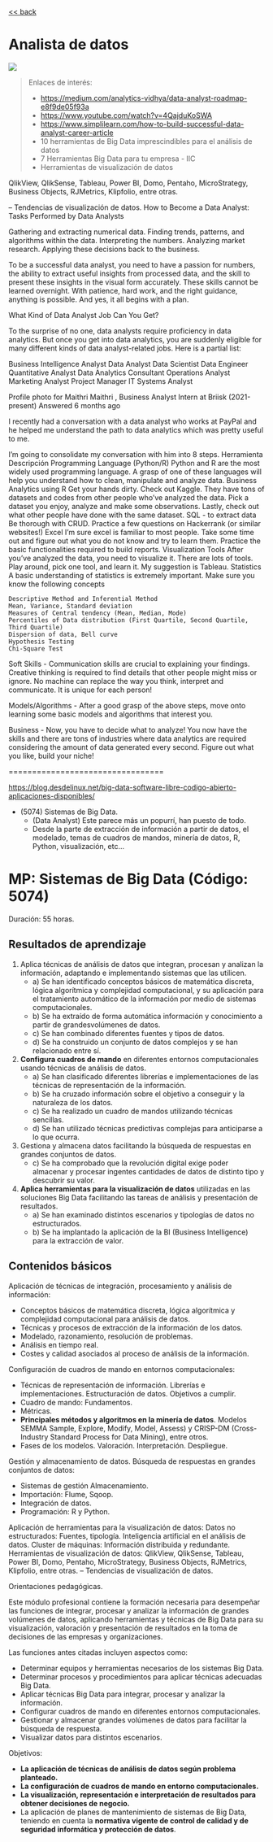 
[<< back](../README.md)

# Analista de datos

![](roadmap.png)

> Enlaces de interés:
> * https://medium.com/analytics-vidhya/data-analyst-roadmap-e8f9de05f93a
> * https://www.youtube.com/watch?v=4QajduKoSWA
> * https://www.simplilearn.com/how-to-build-successful-data-analyst-career-article
> * 10 herramientas de Big Data imprescindibles para el análisis de datos
> * 7 Herramientas Big Data para tu empresa - IIC
> * Herramientas de visualización de datos


QlikView, QlikSense, Tableau, Power BI, Domo, Pentaho, MicroStrategy, Business Objects, RJMetrics, Klipfolio, entre otras.

– Tendencias de visualización de datos.
How to Become a Data Analyst: Tasks Performed by Data Analysts

Gathering and extracting numerical data.
Finding trends, patterns, and algorithms within the data.
Interpreting the numbers.
Analyzing market research.
Applying these decisions back to the business.

To be a successful data analyst, you need to have a passion for numbers, the ability to extract useful insights from processed data, and the skill to present these insights in the visual form accurately. These skills cannot be learned overnight. With patience, hard work, and the right guidance, anything is possible. And yes, it all begins with a plan.

What Kind of Data Analyst Job Can You Get?

To the surprise of no one, data analysts require proficiency in data analytics. But once you get into data analytics, you are suddenly eligible for many different kinds of data analyst-related jobs. Here is a partial list:

Business Intelligence Analyst
Data Analyst
Data Scientist
Data Engineer
Quantitative Analyst
Data Analytics Consultant
Operations Analyst
Marketing Analyst
Project Manager
IT Systems Analyst

Profile photo for Maithri Maithri , Business Analyst Intern at Briisk (2021-present) Answered 6 months ago

I recently had a conversation with a data analyst who works at PayPal and he helped me understand the path to data analytics which was pretty useful to me.

I’m going to consolidate my conversation with him into 8 steps.
Herramienta 	Descripción
Programming Language (Python/R) 	Python and R are the most widely used programming language. A grasp of one of these languages will help you understand how to clean, manipulate and analyze data.
Business Analytics using R 	Get your hands dirty. Check out Kaggle. They have tons of datasets and codes from other people who’ve analyzed the data. Pick a dataset you enjoy, analyze and make some observations. Lastly, check out what other people have done with the same dataset.
SQL - to extract data 	Be thorough with CRUD. Practice a few questions on Hackerrank (or similar websites!)
Excel 	I’m sure excel is familiar to most people. Take some time out and figure out what you do not know and try to learn them. Practice the basic functionalities required to build reports.
Visualization Tools 	After you’ve analyzed the data, you need to visualize it. There are lots of tools. Play around, pick one tool, and learn it. My suggestion is Tableau.
Statistics 	A basic understanding of statistics is extremely important. Make sure you know the following concepts

    Descriptive Method and Inferential Method
    Mean, Variance, Standard deviation
    Measures of Central tendency (Mean, Median, Mode)
    Percentiles of Data distribution (First Quartile, Second Quartile, Third Quartile)
    Dispersion of data, Bell curve
    Hypothesis Testing
    Chi-Square Test

Soft Skills - Communication skills are crucial to explaining your findings. Creative thinking is required to find details that other people might miss or ignore. No machine can replace the way you think, interpret and communicate. It is unique for each person!

Models/Algorithms - After a good grasp of the above steps, move onto learning some basic models and algorithms that interest you.

Business - Now, you have to decide what to analyze! You now have the skills and there are tons of industries where data analytics are required considering the amount of data generated every second. Figure out what you like, build your niche!

================================= 


https://blog.desdelinux.net/big-data-software-libre-codigo-abierto-aplicaciones-disponibles/



* (5074) Sistemas de Big Data.
    * (Data Analyst) Este parece más un popurrí, han puesto de todo.
    * Desde la parte de extracción de información a partir de datos, el modelado, temas de cuadros de mandos, minería de datos, R, Python, visualización, etc...

# MP: Sistemas de Big Data (Código: 5074)

Duración: 55 horas.

## Resultados de aprendizaje

1. Aplica técnicas de análisis de datos que integran, procesan y analizan la información, adaptando e implementando sistemas que las utilicen.
    * a) Se han identificado conceptos básicos de matemática discreta, lógica algorítmica y complejidad computacional, y su aplicación para el tratamiento automático de la información por medio de sistemas computacionales.
    * b) Se ha extraído de forma automática información y conocimiento a partir de grandesvolúmenes de datos.
    * c) Se han combinado diferentes fuentes y tipos de datos.
    * d) Se ha construido un conjunto de datos complejos y se han relacionado entre sí.
2. **Configura cuadros de mando** en diferentes entornos computacionales usando técnicas de análisis de datos.
    * a) Se han clasificado diferentes librerías e implementaciones de las técnicas de representación de la información.
    * b) Se ha cruzado información sobre el objetivo a conseguir y la naturaleza de los datos.
    * c) Se ha realizado un cuadro de mandos utilizando técnicas sencillas.
    * d) Se han utilizado técnicas predictivas complejas para anticiparse a lo que ocurra.
3. Gestiona y almacena datos facilitando la búsqueda de respuestas en grandes conjuntos de datos.
    * c) Se ha comprobado que la revolución digital exige poder almacenar y procesar
ingentes cantidades de datos de distinto tipo y descubrir su valor.
4. **Aplica herramientas para la visualización de datos** utilizadas en las soluciones Big Data facilitando las tareas de análisis y presentación de resultados.
    * a) Se han examinado distintos escenarios y tipologías de datos no estructurados.
    * b) Se ha implantado la aplicación de la BI (Business Intelligence) para la extracción de valor.

## Contenidos básicos

Aplicación de técnicas de integración, procesamiento y análisis de información:
* Conceptos básicos de matemática discreta, lógica algorítmica y complejidad computacional para análisis de datos.
* Técnicas y procesos de extracción de la información de los datos.
* Modelado, razonamiento, resolución de problemas.
* Análisis en tiempo real.
* Costes y calidad asociados al proceso de análisis de la información.

Configuración de cuadros de mando en entornos computacionales:
* Técnicas de representación de información. Librerías e implementaciones. Estructuración de datos. Objetivos a cumplir.
* Cuadro de mando: Fundamentos.
* Métricas.
* **Principales métodos y algoritmos en la minería de datos**. Modelos SEMMA Sample,
Explore, Modify, Model, Assess) y CRISP-DM (Cross- Industry Standard Process for
Data Mining), entre otros.
* Fases de los modelos. Valoración. Interpretación. Despliegue.

Gestión y almacenamiento de datos. Búsqueda de respuestas en grandes conjuntos de
datos:
* Sistemas de gestión Almacenamiento.
* Importación: Flume, Sqoop.
* Integración de datos.
* Programación: R y Python.

Aplicación de herramientas para la visualización de datos:
Datos no estructurados: Fuentes, tipología.
Inteligencia artificial en el análisis de datos.
Cluster de máquinas: Información distribuida y redundante.
Herramientas de visualización de datos: QlikView, QlikSense, Tableau, Power BI, Domo,
Pentaho, MicroStrategy, Business Objects, RJMetrics, Klipfolio, entre otras.
– Tendencias de visualización de datos.

Orientaciones pedagógicas.

Este módulo profesional contiene la formación necesaria para desempeñar las funciones de integrar, procesar y analizar la información de grandes volúmenes de datos, aplicando herramientas y técnicas de Big Data para su visualización, valoración y presentación de resultados en la toma de decisiones de las empresas y organizaciones.

Las funciones antes citadas incluyen aspectos como:
- Determinar equipos y herramientas necesarios de los sistemas Big Data.
- Determinar procesos y procedimientos para aplicar técnicas adecuadas Big Data.
- Aplicar técnicas Big Data para integrar, procesar y analizar la información.
- Configurar cuadros de mando en diferentes entornos computacionales.
- Gestionar y almacenar grandes volúmenes de datos para facilitar la búsqueda de
respuesta.
- Visualizar datos para distintos escenarios.

Objetivos:
* **La aplicación de técnicas de análisis de datos según problema planteado.**
* **La configuración de cuadros de mando en entorno computacionales.**
* **La visualización, representación e interpretación de resultados para obtener decisiones de negocio.**
* La aplicación de planes de mantenimiento de sistemas de Big Data, teniendo en cuenta la **normativa vigente de control de calidad y de seguridad informática y protección de datos**.


